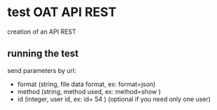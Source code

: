 # test OAT API REST

creation of an API REST 

## running the test

send parameters by url:
  - format (string, file data format, ex: format=json)
  - method (string, method used, ex: method=show )
  - id (integer, user id, ex: id= 54 ) (optional if you need only one user)

